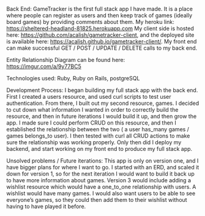 Back End:
GameTracker is the first full stack app I have made. It is a place where people can register as users and then keep track of games (ideally board games) by providing comments about them.
My heroku link: https://sheltered-headland-81825.herokuapp.com  My client side is hosted here: https://github.com/acalish/gametracker-client, and the deployed site is available here: https://acalish.github.io/gametracker-client/.  My front end can make successful GET / POST / UPDATE / DELETE calls to my back end.

Entity Relationship Diagram can be found here:
https://imgur.com/a/9y77BC5

Technologies used:
Ruby, Ruby on Rails, postgreSQL

Development Process:
I began building my full stack app with the back end. First I created a users resource, and used curl scripts to test user authentication.  From there, I built out my second resource, games.  I decided to cut down what information I wanted in order to correctly build the resource, and then in future iterations I would build it up, and then grow the app. I made sure I could perform CRUD on this resource, and then I established the relationship between the two ( a user has_many games / games belongs_to user).  I then tested with curl all CRUD actions to make sure the relationship was working properly.  Only then did I deploy my backend, and start working on my front end to produce my full stack app.

Unsolved problems / Future iterations:
This app is only on version one, and I have bigger plans for where I want to go.  I started with an ERD, and scaled it down for version 1, so for the next iteration I would want to build it back up to have more information about games.  Version 3 would include adding a wishlist resource which would have a one_to_one relationship with users.  A wishlist would have many games.  I would also want users to be able to see everyone’s games, so they could then add them to their wishlist without having to have played it before.
